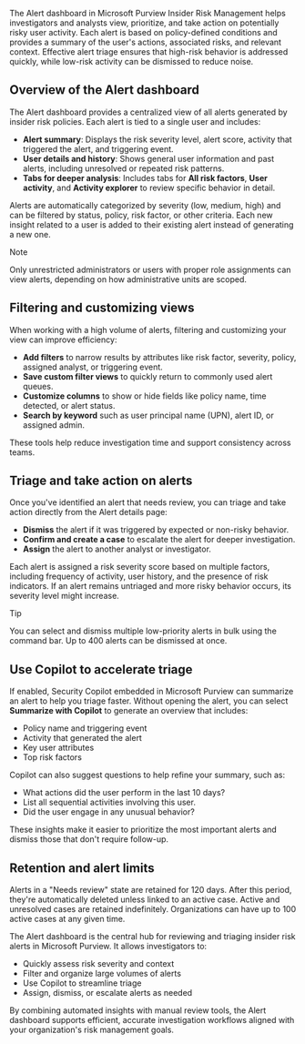 The Alert dashboard in Microsoft Purview Insider Risk Management helps investigators and analysts view, prioritize, and take action on potentially risky user activity. Each alert is based on policy-defined conditions and provides a summary of the user's actions, associated risks, and relevant context. Effective alert triage ensures that high-risk behavior is addressed quickly, while low-risk activity can be dismissed to reduce noise.

## Overview of the Alert dashboard

The Alert dashboard provides a centralized view of all alerts generated by insider risk policies. Each alert is tied to a single user and includes:

- **Alert summary**: Displays the risk severity level, alert score, activity that triggered the alert, and triggering event.
- **User details and history**: Shows general user information and past alerts, including unresolved or repeated risk patterns.
- **Tabs for deeper analysis**: Includes tabs for **All risk factors**, **User activity**, and **Activity explorer** to review specific behavior in detail.

Alerts are automatically categorized by severity (low, medium, high) and can be filtered by status, policy, risk factor, or other criteria. Each new insight related to a user is added to their existing alert instead of generating a new one.

> [!NOTE]
> Only unrestricted administrators or users with proper role assignments can view alerts, depending on how administrative units are scoped.

## Filtering and customizing views

When working with a high volume of alerts, filtering and customizing your view can improve efficiency:

- **Add filters** to narrow results by attributes like risk factor, severity, policy, assigned analyst, or triggering event.
- **Save custom filter views** to quickly return to commonly used alert queues.
- **Customize columns** to show or hide fields like policy name, time detected, or alert status.
- **Search by keyword** such as user principal name (UPN), alert ID, or assigned admin.

These tools help reduce investigation time and support consistency across teams.

## Triage and take action on alerts

Once you've identified an alert that needs review, you can triage and take action directly from the Alert details page:

- **Dismiss** the alert if it was triggered by expected or non-risky behavior.
- **Confirm and create a case** to escalate the alert for deeper investigation.
- **Assign** the alert to another analyst or investigator.

Each alert is assigned a risk severity score based on multiple factors, including frequency of activity, user history, and the presence of risk indicators. If an alert remains untriaged and more risky behavior occurs, its severity level might increase.

> [!TIP]
> You can select and dismiss multiple low-priority alerts in bulk using the command bar. Up to 400 alerts can be dismissed at once.

## Use Copilot to accelerate triage

If enabled, Security Copilot embedded in Microsoft Purview can summarize an alert to help you triage faster. Without opening the alert, you can select **Summarize with Copilot** to generate an overview that includes:

- Policy name and triggering event
- Activity that generated the alert
- Key user attributes
- Top risk factors

Copilot can also suggest questions to help refine your summary, such as:

- What actions did the user perform in the last 10 days?
- List all sequential activities involving this user.
- Did the user engage in any unusual behavior?

These insights make it easier to prioritize the most important alerts and dismiss those that don't require follow-up.

## Retention and alert limits

Alerts in a "Needs review" state are retained for 120 days. After this period, they're automatically deleted unless linked to an active case. Active and unresolved cases are retained indefinitely. Organizations can have up to 100 active cases at any given time.

The Alert dashboard is the central hub for reviewing and triaging insider risk alerts in Microsoft Purview. It allows investigators to:

- Quickly assess risk severity and context
- Filter and organize large volumes of alerts
- Use Copilot to streamline triage
- Assign, dismiss, or escalate alerts as needed

By combining automated insights with manual review tools, the Alert dashboard supports efficient, accurate investigation workflows aligned with your organization's risk management goals.
